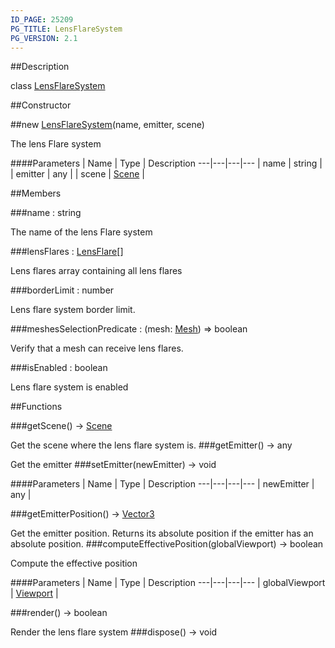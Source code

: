 ```yaml
---
ID_PAGE: 25209
PG_TITLE: LensFlareSystem
PG_VERSION: 2.1
---
```

##Description

class [LensFlareSystem](/classes/2.2-alpha/LensFlareSystem)



##Constructor

##new [LensFlareSystem](/classes/2.2-alpha/LensFlareSystem)(name, emitter, scene)

The lens Flare system

####Parameters
 | Name | Type | Description
---|---|---|---
 | name | string | 
 | emitter | any | 
 | scene | [Scene](/classes/2.2-alpha/Scene) | 

##Members

###name : string

The name of the lens Flare system

###lensFlares : [LensFlare](/classes/2.2-alpha/LensFlare)[]

Lens flares array containing all lens flares

###borderLimit : number

Lens flare system border limit.

###meshesSelectionPredicate : (mesh: [Mesh](/classes/2.2-alpha/Mesh)) =&gt; boolean

Verify that a mesh can receive lens flares.

###isEnabled : boolean

Lens flare system is enabled

##Functions

###getScene() &rarr; [Scene](/classes/2.2-alpha/Scene)

Get the scene where the lens flare system is.
###getEmitter() &rarr; any

Get the emitter
###setEmitter(newEmitter) &rarr; void



####Parameters
 | Name | Type | Description
---|---|---|---
 | newEmitter | any | 

###getEmitterPosition() &rarr; [Vector3](/classes/2.2-alpha/Vector3)

Get the emitter position. Returns its absolute position if the emitter has an absolute position.
###computeEffectivePosition(globalViewport) &rarr; boolean

Compute the effective position

####Parameters
 | Name | Type | Description
---|---|---|---
 | globalViewport | [Viewport](/classes/2.2-alpha/Viewport) | 

###render() &rarr; boolean

Render the lens flare system
###dispose() &rarr; void


